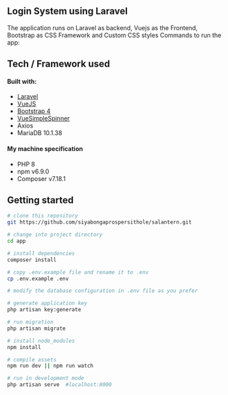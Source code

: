 
## Login System using Laravel

The application runs on Laravel as backend, Vuejs as the Frontend, Bootstrap as CSS Framework and Custom CSS styles
Commands to run the app:

## Tech / Framework used
#### Built with:
- [Laravel](https://laravel.com) 
- [VueJS](https://vuejs.org)
- [Bootstrap 4](https://getbootstrap.com)
- [VueSimpleSpinner](https://dzwillia.github.io/vue-simple-spinner) 
- Axios
- MariaDB 10.1.38

#### My machine specification
- PHP 8
- npm v6.9.0
- Composer v7.18.1


## Getting started
```bash
# clone this repository
git https://github.com/siyabongaprospersithole/salantern.git

# change into project directory
cd app

# install dependencies
composer install

# copy .env.example file and rename it to .env
cp .env.example .env

# modify the database configuration in .env file as you prefer

# generate application key
php artisan key:generate

# run migration
php artisan migrate

# install node_modules
npm install

# compile assets
npm run dev || npm run watch

# run in development mode
php artisan serve  #localhost:8000
```

